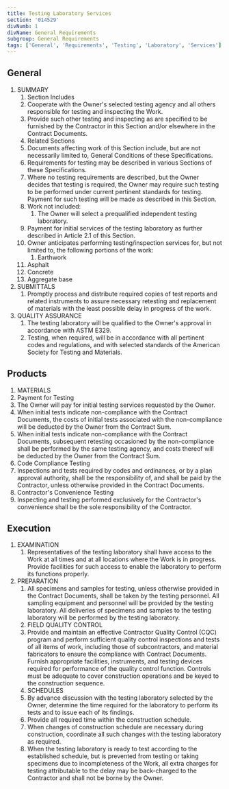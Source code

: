 ```yaml
---
title: Testing Laboratory Services
section: '014529'
divNumb: 1
divName: General Requirements
subgroup: General Requirements
tags: ['General', 'Requirements', 'Testing', 'Laboratory', 'Services']
---
```



## General

1. SUMMARY
   1. Section Includes
   1. Cooperate with the Owner's selected testing agency and all others responsible for testing and inspecting the Work.
   1. Provide such other testing and inspecting as are specified to be furnished by the Contractor in this Section and/or elsewhere in the Contract Documents.
   1. Related Sections
   1. Documents affecting work of this Section include, but are not necessarily limited to, General Conditions of these Specifications.
   1. Requirements for testing may be described in various Sections of these Specifications.
   1. Where no testing requirements are described, but the Owner decides that testing is required, the Owner may require such testing to be performed under current pertinent standards for testing. Payment for such testing will be made as described in this Section.
   1. Work not included:
      1. The Owner will select a prequalified independent testing laboratory.
   1. Payment for initial services of the testing laboratory as further described in Article 2.1 of this Section.
   1. Owner anticipates performing testing/inspection services for, but not limited to, the following portions of the work:
      1. Earthwork
   1. Asphalt
   1. Concrete
   1. Aggregate base
1. SUBMITTALS
   1. Promptly process and distribute required copies of test reports and related instruments to assure necessary retesting and replacement of materials with the least possible delay in progress of the work.
1. QUALITY ASSURANCE
   1. The testing laboratory will be qualified to the Owner's approval in accordance with ASTM E329.
   1. Testing, when required, will be in accordance with all pertinent codes and regulations, and with selected standards of the American Society for Testing and Materials.

## Products

   1. MATERIALS
   1. Payment for Testing
   1. The Owner will pay for initial testing services requested by the Owner.
   1. When initial tests indicate non-compliance with the Contract Documents, the costs of initial tests associated with the non-compliance will be deducted by the Owner from the Contract Sum.
   1. When initial tests indicate non-compliance with the Contract Documents, subsequent retesting occasioned by the non-compliance shall be performed by the same testing agency, and costs thereof will be deducted by the Owner from the Contract Sum.
   1. Code Compliance Testing
   1. Inspections and tests required by codes and ordinances, or by a plan approval authority, shall be the responsibility of, and shall be paid by the Contractor, unless otherwise provided in the Contract Documents.
   1. Contractor's Convenience Testing
   1. Inspecting and testing performed exclusively for the Contractor's convenience shall be the sole responsibility of the Contractor.

## Execution

1. EXAMINATION
   1. Representatives of the testing laboratory shall have access to the Work at all times and at all locations where the Work is in progress. Provide facilities for such access to enable the laboratory to perform its functions properly.
1. PREPARATION
   1. All specimens and samples for testing, unless otherwise provided in the Contract Documents, shall be taken by the testing personnel. All sampling equipment and personnel will be provided by the testing laboratory. All deliveries of specimens and samples to the testing laboratory will be performed by the testing laboratory.
   1. FIELD QUALITY CONTROL
   1. Provide and maintain an effective Contractor Quality Control (CQC) program and perform sufficient quality control inspections and tests of all items of work, including those of subcontractors, and material fabricators to ensure the compliance with Contract Documents. Furnish appropriate facilities, instruments, and testing devices required for performance of the quality control function. Controls must be adequate to cover construction operations and be keyed to the construction sequence.
   1. SCHEDULES
   1. By advance discussion with the testing laboratory selected by the Owner, determine the time required for the laboratory to perform its tests and to issue each of its findings.
   1. Provide all required time within the construction schedule.
   1. When changes of construction schedule are necessary during construction, coordinate all such changes with the testing laboratory as required.
   1. When the testing laboratory is ready to test according to the established schedule, but is prevented from testing or taking specimens due to incompleteness of the Work, all extra charges for testing attributable to the delay may be back-charged to the Contractor and shall not be borne by the Owner.


